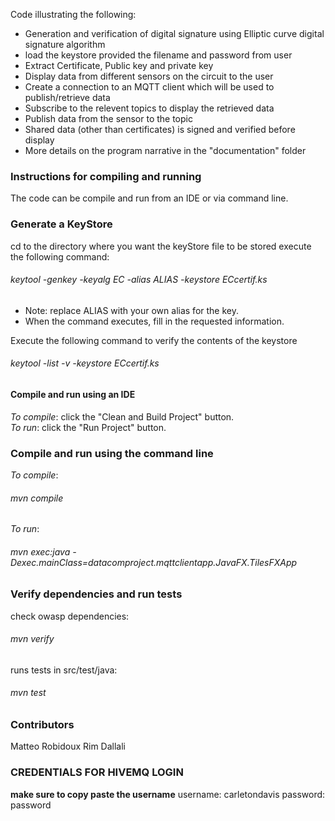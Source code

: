Code illustrating the following: 
* Generation and verification of digital signature using Elliptic curve digital signature algorithm
* load the keystore provided the filename and password from user
* Extract Certificate, Public key and private key
* Display data from different sensors on the circuit to the user
* Create a connection to an MQTT client which will be used to publish/retrieve data
* Subscribe to the relevent topics to display the retrieved data
* Publish data from the sensor to the topic
* Shared data (other than certificates) is signed and verified before display
* More details on the program narrative in the "documentation" folder

### Instructions for compiling and running   
The code can be compile and run from an IDE or via command line.   

### Generate a KeyStore
cd to the directory where you want the keyStore file to be stored
execute the following command: 
###### keytool -genkey -keyalg EC -alias ALIAS -keystore ECcertif.ks
* Note: replace ALIAS with your own alias for the key. 
* When the command executes, fill in the requested information.

Execute the following command to verify the contents of the keystore
###### keytool -list -v -keystore ECcertif.ks

#### Compile and run using an IDE   
_To compile_: click the "Clean and Build Project" button.   
_To run_: click the "Run Project" button.   
   
### Compile and run using the command line   
_To compile_: 
###### mvn compile   
_To run_: 
###### mvn exec:java -Dexec.mainClass=datacomproject.mqttclientapp.JavaFX.TilesFXApp

### Verify dependencies and run tests
check owasp dependencies: 
###### mvn verify
runs tests in src/test/java: 
###### mvn test

### Contributors
Matteo Robidoux
Rim Dallali

### CREDENTIALS FOR HIVEMQ LOGIN
**make sure to copy paste the username**
username: carletondavis
password: password